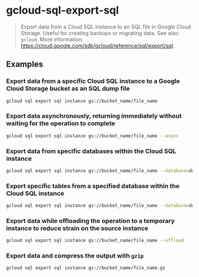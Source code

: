 # gcloud-sql-export-sql

> Export data from a Cloud SQL instance to an SQL file in Google Cloud Storage. Useful for creating backups or migrating data. See also: `gcloud`. More information: <https://cloud.google.com/sdk/gcloud/reference/sql/export/sql>.

## Examples

### Export data from a specific Cloud SQL instance to a Google Cloud Storage bucket as an SQL dump file

```bash
gcloud sql export sql instance gs://bucket_name/file_name
```

### Export data asynchronously, returning immediately without waiting for the operation to complete

```bash
gcloud sql export sql instance gs://bucket_name/file_name --async
```

### Export data from specific databases within the Cloud SQL instance

```bash
gcloud sql export sql instance gs://bucket_name/file_name --database=database1,database2,...
```

### Export specific tables from a specified database within the Cloud SQL instance

```bash
gcloud sql export sql instance gs://bucket_name/file_name --database=database --table=table1,table2,...
```

### Export data while offloading the operation to a temporary instance to reduce strain on the source instance

```bash
gcloud sql export sql instance gs://bucket_name/file_name --offload
```

### Export data and compress the output with `gzip`

```bash
gcloud sql export sql instance gs://bucket_name/file_name.gz
```
